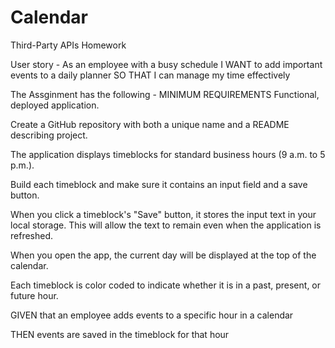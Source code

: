 # Calendar
Third-Party APIs Homework

User story - As an employee with a busy schedule I WANT to add important events to a daily planner SO THAT I can manage my time effectively

The Assginment has the following - MINIMUM REQUIREMENTS Functional, deployed application.

Create a GitHub repository with both a unique name and a README describing project.

The application displays timeblocks for standard business hours (9 a.m. to 5 p.m.).

Build each timeblock and make sure it contains an input field and a save button.

When you click a timeblock's "Save" button, it stores the input text in your local storage.  This will allow the text to remain even when the application is refreshed.

When you open the app, the current day will be displayed at the top of the calendar.

Each timeblock is color coded to indicate whether it is in a past, present, or future hour.

GIVEN that an employee adds events to a specific hour in a calendar

THEN events are saved in the timeblock for that hour
